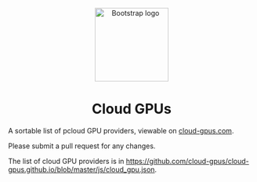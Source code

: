 <p align="center">
  <a href="https://https://github.com/mlcontests/mlcontests.github.io">
    <img src="https://raw.githubusercontent.com/mlcontests/mlcontests.github.io/master/android-chrome-512x512.png" alt="Bootstrap logo" width="150" height="150">
  </a>
</p>
<h1 align="center">Cloud GPUs</h1>

A sortable list of pcloud GPU providers, viewable on [cloud-gpus.com](https://cloud-gpus.com). 

Please submit a pull request for any changes. 

The list of cloud GPU providers is in https://github.com/cloud-gpus/cloud-gpus.github.io/blob/master/js/cloud_gpu.json. 
